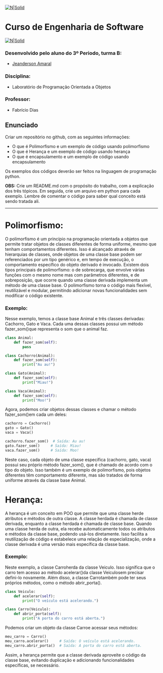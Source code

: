[![N|Solid](https://universidadedevassouras.edu.br/wp-content/uploads/2022/03/campus_marica.png)](https://universidadedevassouras.edu.br/campus-marica/)
# Curso de Engenharia de Software 
[![N|Solid](https://universidadedevassouras.edu.br/wp-content/uploads/2021/12/Simbolo_Engenharia_de_Software.jpg)](https://universidadedevassouras.edu.br/graduacao-marica/engenharia-de-software/)

### Desenvolvido pelo aluno do 3º Periodo, turma B:

* [Jeanderson Amaral](https://github.com/JeandersonAmaral)


### Disciplina:
* Laboratório de Programação Orientada a Objetos

### Professor:
* Fabrício Dias

## Enunciado
Criar um repositório no github, com as seguintes informações:

- O que é Polimorfismo e um exemplo de código usando polimorfismo
- O que é Herança e um exemplo de código usando herança
- O que é encapsulamento e um exemplo de código usando encapsulamento

Os exemplos dos códigos deverão ser feitos na linguagem de programação python.

<strong>OBS:</strong> Crie um README.md com o propósito do trabalho, com a explicação dos três tópicos. Em seguida, crie um arquivo em python para cada exemplo. Lembre de comentar o código para saber qual conceito está sendo tratada ali.

<hr>

# Polimorfismo:
O polimorfismo é um princípio na programação orientada a objetos que permite tratar objetos de classes diferentes de forma uniforme, mesmo que tenham comportamentos diferentes. Isso é alcançado através de hierarquias de classes, onde objetos de uma classe base podem ser referenciados por um tipo genérico e, em tempo de execução, o comportamento específico do objeto derivado é invocado. Existem dois tipos principais de polimorfismo: o de sobrecarga, que envolve várias funções com o mesmo nome mas com parâmetros diferentes, e de sobreposição, que ocorre quando uma classe derivada implementa um método de uma classe base. O polimorfismo torna o código mais flexível, reutilizável e modular, permitindo adicionar novas funcionalidades sem modificar o código existente.
### Exemplo:
Nesse exemplo, temos a classe base Animal e três classes derivadas: Cachorro, Gato e Vaca.
Cada uma dessas classes possui um método fazer_som()que representa o som que o animal faz.
```python
class Animal:
    def fazer_som(self):
        pass

class Cachorro(Animal):
    def fazer_som(self):
        print("Au au!")

class Gato(Animal):
    def fazer_som(self):
        print("Miau!")

class Vaca(Animal):
    def fazer_som(self):
        print("Moo!")
```
Agora, podemos criar objetos dessas classes e chamar o método fazer_som()em cada um deles:
```python
cachorro = Cachorro()
gato = Gato()
vaca = Vaca()

cachorro.fazer_som()  # Saída: Au au!
gato.fazer_som()     # Saída: Miau!
vaca.fazer_som()     # Saída: Moo!
```
Neste caso, cada objeto de uma classe específica (cachorro, gato, vaca) possui seu próprio método fazer_som(),
que é chamado de acordo com o tipo do objeto. Isso também é um exemplo de polimorfismo, pois objetos diferentes
têm comportamento diferente, mas são tratados de forma uniforme através da classe base Animal.
# Herança:
A herança é um conceito em POO que permite que uma classe herde atributos e métodos de outra classe. A classe herdada é chamada de classe derivada, enquanto a classe herdada é chamada de classe base.
Quando uma classe herda de outra, ela recebe automaticamente todos os atributos e métodos da classe base, podendo usá-los diretamente. Isso facilita a reutilização de código e estabelece uma relação de especialização, onde a classe derivada é uma versão mais específica da classe base.
### Exemplo:
Neste exemplo, a classe Carroherda da classe Veiculo. Isso significa que o carro tem acesso ao método acelerar()da classe Veiculosem precisar defini-lo novamente. Além disso, a classe Carrotambém pode ter seus próprios métodos, como o método abrir_porta().
```python
class Veiculo:
    def acelerar(self):
        print("O veículo está acelerando.")

class Carro(Veiculo):
    def abrir_porta(self):
        print("A porta do carro está aberta.")
```
Podemos criar um objeto da classe Carroe acessar seus métodos:
```python
meu_carro = Carro()
meu_carro.acelerar()     # Saída: O veículo está acelerando.
meu_carro.abrir_porta()  # Saída: A porta do carro está aberta.
```
Assim, a herança permite que a classe derivada aproveite o código da classe base, evitando duplicação e adicionando funcionalidades específicas, se necessário.
